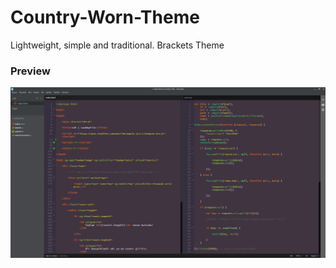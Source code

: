 # Country-Worn-Theme
Lightweight, simple and traditional. Brackets Theme



### Preview
![Country Worn Theme Preview](https://raw.githubusercontent.com/aykutkardas/Country-Worn-Theme/master/country-worn-theme-ss.PNG)
